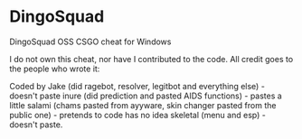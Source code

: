 # DingoSquad
DingoSquad OSS CSGO cheat for Windows

I do not own this cheat, nor have I contributed to the code.
All credit goes to the people who wrote it:



Coded by Jake (did ragebot, resolver, legitbot and everything else) - doesn't paste
inure (did prediction and pasted AIDS functions) - pastes a little
salami (chams pasted from ayyware, skin changer pasted from the public one) - pretends to code has no idea
skeletal (menu and esp) - doesn't paste.
